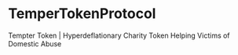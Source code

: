 # TemperTokenProtocol
Tempter Token | Hyperdeflationary Charity Token Helping Victims of Domestic Abuse
